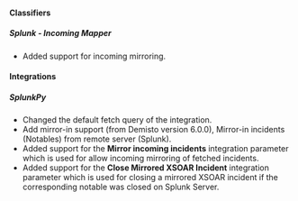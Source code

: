 
#### Classifiers
##### Splunk - Incoming Mapper
- Added support for incoming mirroring.

#### Integrations
##### SplunkPy
- Changed the default fetch query of the integration.
- Add mirror-in support (from Demisto version 6.0.0), Mirror-in incidents (Notables) from remote server (Splunk).
- Added support for the **Mirror incoming incidents** integration parameter which is used for allow incoming mirroring of fetched incidents.
- Added support for the **Close Mirrored XSOAR Incident** integration parameter which is used for closing a mirrored XSOAR incident if the corresponding notable was closed on Splunk Server.
